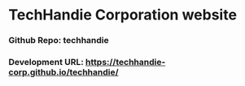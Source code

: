 # TechHandie Corporation website

### Github Repo: techhandie
### Development URL: https://techhandie-corp.github.io/techhandie/
